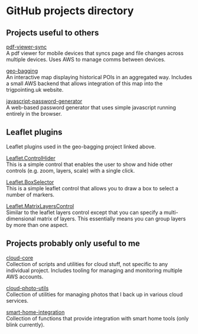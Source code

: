 # GitHub projects directory #

## Projects useful to others ##

[pdf-viewer-sync](https://github.com/tstibbs/pdf-viewer-sync) \
A pdf viewer for mobile devices that syncs page and file changes across multiple devices. Uses AWS to manage comms between devices.

[geo-bagging](https://github.com/tstibbs/geo-bagging) \
An interactive map displaying historical POIs in an aggregated way. Includes a small AWS backend that allows integration of this map into the trigpointing.uk website.

[javascript-password-generator](https://github.com/tstibbs/javascript-password-generator) \
A web-based password generator that uses simple javascript running entirely in the browser.

## Leaflet plugins ##

Leaflet plugins used in the geo-bagging project linked above.

[Leaflet.ControlHider](https://github.com/tstibbs/Leaflet.ControlHider) \
This is a simple control that enables the user to show and hide other controls (e.g. zoom, layers, scale) with a single click.

[Leaflet.BoxSelector](https://github.com/tstibbs/Leaflet.BoxSelector) \
This is a simple leaflet control that allows you to draw a box to select a number of markers.

[Leaflet.MatrixLayersControl](https://github.com/tstibbs/Leaflet.MatrixLayersControl) \
Similar to the leaflet layers control except that you can specify a multi-dimensional matrix of layers. This essentially means you can group layers by more than one aspect.

## Projects probably only useful to me ##

[cloud-core](https://github.com/tstibbs/cloud-core) \
Collection of scripts and utilities for cloud stuff, not specific to any individual project. Includes tooling for managing and monitoring multiple AWS accounts.

[cloud-photo-utils](https://github.com/tstibbs/cloud-photo-utils) \
Collection of utilities for managing photos that I back up in various cloud services.

[smart-home-integration](https://github.com/tstibbs/smart-home-integration) \
Collection of functions that provide integration with smart home tools (only blink currently).
